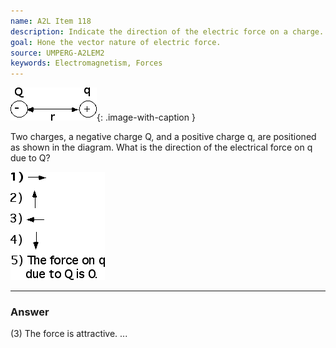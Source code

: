 ```yaml
---
name: A2L Item 118
description: Indicate the direction of the electric force on a charge.
goal: Hone the vector nature of electric force.
source: UMPERG-A2LEM2
keywords: Electromagnetism, Forces
---
```


![Item118_fig1.gif](../images/Item118_fig1.gif){: .image-with-caption } 

Two charges, a negative charge Q, and a positive charge q, are
positioned as shown in the diagram.  What is the direction of the
electrical force on q due to Q?

![Item118_fig2.gif](../images/Item118_fig2.gif)

<hr/>

### Answer

(3) The force is attractive.
...
